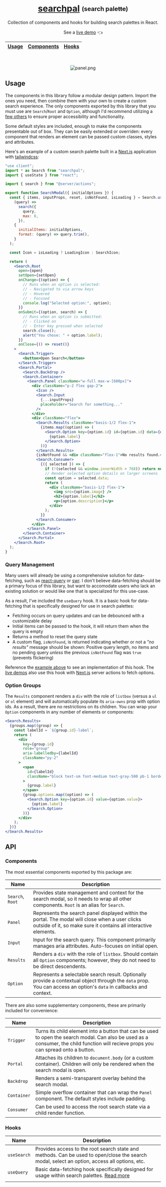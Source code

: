 <div dir="auto" align="center">
  <h1 dir="auto" align="center"> <a target='_blank' href='https://searchpal.elijahharry.com/'>searchpal</a> <sub><sup>(search pal<s>ette</s>)</sup></sub></h1>
</div>
<div dir="auto" align="center">

Collection of components and hooks for building search palettes in React.

See a [live demo](https://searchpal.elijahharry.com/) :point_left:

<div dir="auto" align="center">

| [Usage](#usage) | [Components](#components) | [Hooks](#hooks) |
| --------------- | ------------------------- | --------------- |

</div>

<br />

<div dir="auto" align="center">

![panel.png](https://i.postimg.cc/L4kBf3wW/panel.png)

</div>

</div>

## Usage

The components in this library follow a modular design pattern. Import the ones you need, then combine them with your own to create a custom search experience. The only components exported by this library that you must use are `Search`/`Root` and `Option`, although I'd recommend utilizing a [few others](#components) to ensure proper accessibility and functionality.

Some default styles are included, enough to make the components presentable out of box. They can be easily extended or overriden: every component that renders an element can be passed custom classes, styles and attributes.

Here's an example of a custom search palette built in a [Next.js](https://nextjs.org/) application with [tailwindcss](https://tailwindcss.com/):

```jsx
"use client";
import * as Search from "searchpal";
import { useState } from "react";

import { search } from "@server/actions";

export function SearchModal({ initialOptions }) {
  const { items, inputProps, reset, isNotFound, isLoading } = Search.useQuery(
    (query) =>
      search({
        query,
        max: 8,
      }),
    {
      initialItems: initialOptions,
      format: (query) => query.trim(),
    }
  );

  const Icon = isLoading ? LoadingIcon : SearchIcon;

  return (
    <Search.Root
      open={open}
      setOpen={setOpen}
      onChange={(option) => {
        // Runs when an option is selected:
        // - Navigated to via arrow keys
        // - Hovered
        // - Focused
        console.log("Selected option:", option);
      }}
      onSubmit={(option, search) => {
        // Runs when an option is submitted:
        // - Clicked on
        // - Enter key pressed when selected
        search.close();
        alert("You chose: " + option.label);
      }}
      onClose={() => reset()}
    >
      <Search.Trigger>
        <button>Open Search</button>
      </Search.Trigger>
      <Search.Portal>
        <Search.Backdrop />
        <Search.Container>
          <Search.Panel className="w-full max-w-[600px]">
            <div className="p-2 flex gap-2">
              <Icon />
              <Search.Input
                {...inputProps}
                placeholder="Search for something..."
              />
            </div>
            <div className="flex">
              <Search.Results className="basis-1/2 flex-1">
                {items.map((option) => (
                  <Search.Option key={option.id} id={option.id} data={option}>
                    {option.label}
                  </Search.Option>
                ))}
              </Search.Results>
              {isNotFound && <div className="flex-1">No results found.</div>}
              <Search.Consumer>
                {({ selected }) => {
                  if (!(selected && window.innerWidth > 768)) return null;
                  // Render selected option details on larger screens
                  const option = selected.data;
                  return (
                    <div className="basis-1/2 flex-1">
                      <img src={option.image} />
                      <h2>{option.label}</h2>
                      <p>{option.description}</p>
                    </div>
                  );
                }}
              </Search.Consumer>
            </div>
          </Search.Panel>
        </Search.Container>
      </Search.Portal>
    </Search.Root>
  );
}
```

### Query Management

Many users will already be using a comprehensive solution for data-fetching, such as [react-query](https://www.npmjs.com/package/@tanstack/react-query) or [swr](https://www.npmjs.com/package/swr). I don't believe data-fetching should be a primary focus of this library, but want to accomodate users who lack an existing solution or would like one that is specialized for this use-case.

As a result, I've included the `useQuery` hook. It is a basic hook for data-fetching that is specifically designed for use in search palettes:

- Fetching occurs on query updates and can be debounced with a customizable delay
- Initial items can be passed to the hook, it will return them when the query is empty
- Returns a method to reset the query state
- A custom flag, `isNotFound`, is returned indicating whether or not a _"no results"_ message should be shown: Positive query length, no items and no pending query _unless_ the previous `isNotFound` flag was `true` (prevents flickering)

Reference the [example above](#usage) to see an implementation of this hook. The [live demos](https://searchpal.elijahharry.com/) also use this hook with [Next.js](https://nextjs.org/) server actions to fetch options.

### Option Groups

The `Results` component renders a `div` with the role of `listbox` (versus a `ul` or `ol` element) and will automatically populate its `aria-owns` prop with option ids. As a result, there are no restrictions on its children. You can wrap your `Option` components in any number of elements or components:

```jsx
<Search.Results>
  {groups.map((group) => {
    const labelId = `${group.id}-label`;
    return (
      <div
        key={group.id}
        role="group"
        aria-labelledby={labelId}
        className="py-2"
      >
        <span
          id={labelId}
          className="block text-sm font-medium text-gray-500 pb-1 border-b"
        >
          {group.label}
        </span>
        {group.options.map((option) => (
          <Search.Option key={option.id} value={option.value}>
            {option.label}
          </Search.Option>
        ))}
      </div>
    );
  })}
</Search.Results>
```

## API

### Components

The most essential components exported by this package are:

| Name             | Description                                                                                                                                                        |
| ---------------- | ------------------------------------------------------------------------------------------------------------------------------------------------------------------ |
| `Search`, `Root` | Provides state management and context for the search modal, so it needs to wrap all other components. `Root` is an alias for `Search`.                             |
| `Panel`          | Represents the search panel displayed within the portal. The modal will close when a user clicks outside of it, so make sure it contains all interactive elements. |
| `Input`          | Input for the search query. This component primarily manages aria attributes. Auto-focuses on initial open.                                                        |
| `Results`        | Renders a `div` with the role of `listbox`. Should contain all `Option` components; however, they do not need to be direct descendents.                            |
| `Option`         | Represents a selectable search result. Optionally provide a contextual object through the `data` prop. You can access an option's `data` in callbacks and context. |

There are also some supplementary components, these are primarily included for convenience:

| Name        | Description                                                                                                                                                                          |
| ----------- | ------------------------------------------------------------------------------------------------------------------------------------------------------------------------------------ |
| `Trigger`   | Turns its child element into a button that can be used to open the search modal. Can also be used as a consumer, the child function will recieve props you can spread onto a button. |
| `Portal`    | Attaches its children to `document.body` (or a custom container). Children will only be rendered when the search modal is open.                                                      |
| `Backdrop`  | Renders a semi-transparent overlay behind the search modal.                                                                                                                          |
| `Container` | Simple overflow container that can wrap the `Panel` component. The default styles include padding.                                                                                   |
| `Consumer`  | Can be used to access the root search state via a child render function.                                                                                                             |

### Hooks

| Name        | Description                                                                                                                                  |
| ----------- | -------------------------------------------------------------------------------------------------------------------------------------------- |
| `useSearch` | Provides access to the root search state and methods. Can be used to open/close the search modal, select an option, access all options, etc. |
| `useQuery`  | Basic data-fetching hook specifically designed for usage within search palettes. [Read more](#query-management)                              |
|             |
